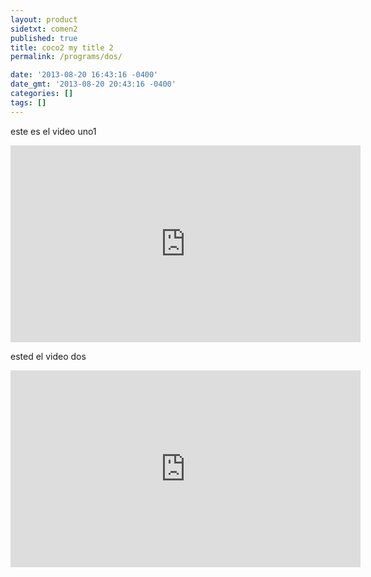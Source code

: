 ```yaml
---
layout: product
sidetxt: comen2
published: true
title: coco2 my title 2
permalink: /programs/dos/

date: '2013-08-20 16:43:16 -0400'
date_gmt: '2013-08-20 20:43:16 -0400'
categories: []
tags: []
---
```

este es el video uno1

<iframe width="560" height="315" src="https://www.youtube.com/embed/qP1otWf9ER4" frameborder="0" allow="autoplay; encrypted-media" allowfullscreen></iframe>

ested el video  dos

<iframe width="560" height="315" src="https://www.youtube.com/embed/qP1otWf9ER4" frameborder="0" allow="autoplay; encrypted-media" allowfullscreen></iframe>


